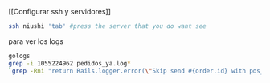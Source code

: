 

[[Configurar ssh y servidores]]

```bash
ssh niushi 'tab' #press the server that you do want see
```

para ver los logs

```bash
gologs
grep -i 1055224962 pedidos_ya.log*
`grep -Rni "return Rails.logger.error(\"Skip send #{order.id} with pos_status: '#{order.pos_status}'\") unless order.pending?" /path/to/logs/`
```